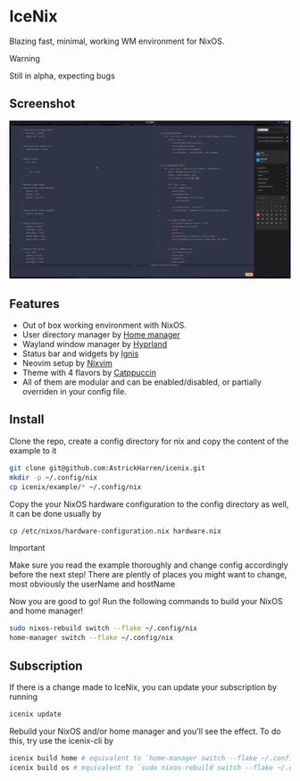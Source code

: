 # IceNix

Blazing fast, minimal, working WM environment for NixOS.

> [!WARNING]
> Still in alpha, expecting bugs

## Screenshot

![img](./assets/2025-01-12-211914_hyprshot.png)

## Features

- Out of box working environment with NixOS.
- User directory manager by [Home manager](https://nix-community.github.io/home-manager/options.xhtml)
- Wayland window manager by [Hyprland](https://wiki.hyprland.org/)
- Status bar and widgets by [Ignis](https://linkfrg.github.io/ignis/stable/index.html)
- Neovim setup by [Nixvim](https://nix-community.github.io/nixvim/)
- Theme with 4 flavors by [Catppuccin](https://catppuccin.com/)
- All of them are modular and can be enabled/disabled, or partially overriden in your config file. 


## Install

Clone the repo, create a config directory for nix and copy the content of the example to it
```sh
git clone git@github.com:AstrickHarren/icenix.git
mkdir -p ~/.config/nix
cp icenix/example/* ~/.config/nix
```

Copy the your NixOS hardware configuration to the config directory as well, it can be done usually by
```sh
cp /etc/nixos/hardware-configuration.nix hardware.nix
```

> [!IMPORTANT]
> Make sure you read the example thoroughly and change config accordingly before the next step!
> There are plently of places you might want to change, most obviously the userName and hostName

Now you are good to go! Run the following commands to build your NixOS and home manager!

```sh
sudo nixos-rebuild switch --flake ~/.config/nix 
home-manager switch --flake ~/.config/nix
```

## Subscription

If there is a change made to IceNix, you can update your subscription by running
```sh
icenix update
```
Rebuild your NixOS and/or home manager and you'll see the effect. To do this, try
use the icenix-cli by

```sh
icenix build home # equivalent to `home-manager switch --flake ~/.config/nix`
icenix build os # equivalent to `sudo nixos-rebuild switch --flake ~/.config/nix`
```
